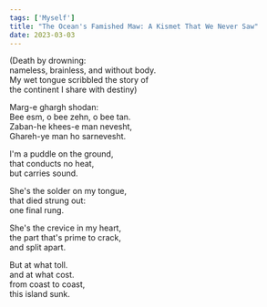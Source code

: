 ```yaml
---
tags: ['Myself']
title: "The Ocean's Famished Maw: A Kismet That We Never Saw"
date: 2023-03-03
---
```


(Death by drowning:  
nameless, brainless, and without body.  
My wet tongue scribbled the story of  
the continent I share with destiny)

Marg-e ghargh shodan:  
Bee esm, o bee zehn, o bee tan.  
Zaban-he khees-e man nevesht,  
Ghareh-ye man ho sarnevesht.

I'm a puddle on the ground,  
that conducts no heat,  
but carries sound.

She's the solder on my tongue,  
that died strung out:  
one final rung.

She's the crevice in my heart,  
the part that's prime to crack,  
and split apart.

But at what toll.  
and at what cost.  
from coast to coast,  
this island sunk.  
